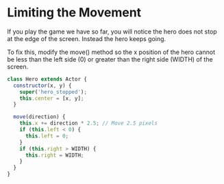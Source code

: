 # Limiting the Movement

If you play the game we have so far, you will notice the hero does not stop at the edge of the screen.
Instead the hero keeps going.

To fix this, modify the move() method so the x position of the hero cannot be less than the left side (0) or greater than the right side (WIDTH) of the screen.

```js
class Hero extends Actor {
  constructor(x, y) {
    super('hero_stopped');
    this.center = [x, y];
  }

  move(direction) {
    this.x += direction * 2.5; // Move 2.5 pixels
    if (this.left < 0) {
      this.left = 0;
    }
    if (this.right > WIDTH) {
      this.right = WIDTH;
    }
  }
}
```
